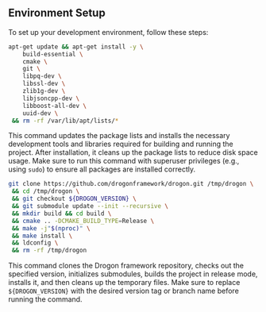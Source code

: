 ## Environment Setup
To set up your development environment, follow these steps:

```bash
apt-get update && apt-get install -y \
    build-essential \
    cmake \
    git \
    libpq-dev \
    libssl-dev \
    zlib1g-dev \
    libjsoncpp-dev \
    libboost-all-dev \
    uuid-dev \
 && rm -rf /var/lib/apt/lists/*
 ```
This command updates the package lists and installs the necessary development tools and libraries required for building and running the project. After installation, it cleans up the package lists to reduce disk space usage.
Make sure to run this command with superuser privileges (e.g., using `sudo`) to ensure all packages are installed correctly.

```bash
git clone https://github.com/drogonframework/drogon.git /tmp/drogon \
 && cd /tmp/drogon \
 && git checkout ${DROGON_VERSION} \
 && git submodule update --init --recursive \
 && mkdir build && cd build \
 && cmake .. -DCMAKE_BUILD_TYPE=Release \
 && make -j"$(nproc)" \
 && make install \
 && ldconfig \
 && rm -rf /tmp/drogon
 ```
This command clones the Drogon framework repository, checks out the specified version, initializes submodules, builds the project in release mode, installs it, and then cleans up the temporary files. Make sure to replace `${DROGON_VERSION}` with the desired version tag or branch name before running the command.
